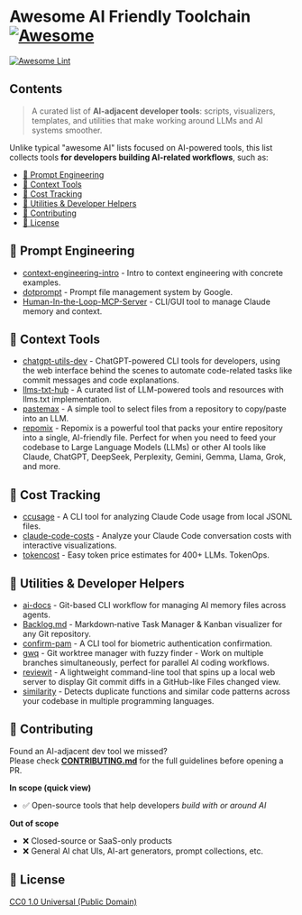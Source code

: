 # Awesome AI Friendly Toolchain [![Awesome](https://awesome.re/badge.svg)](https://awesome.re)
[![Awesome Lint](https://github.com/trknhr/awesome-ai-friendly-toolchain/actions/workflows/awesome-lint.yml/badge.svg)](https://github.com/trknhr/awesome-ai-friendly-toolchain/actions/workflows/awesome-lint.yml)

## Contents

> A curated list of **AI-adjacent developer tools**: scripts, visualizers, templates, and utilities that make working around LLMs and AI systems smoother.

Unlike typical "awesome AI" lists focused on AI-powered tools, this list collects tools **for developers building AI-related workflows**, such as:

- [🧠 Prompt Engineering](#-prompt-engineering)
- [🌠 Context Tools](#-context-tools)
- [💸 Cost Tracking](#-cost-tracking)
- [🔧 Utilities & Developer Helpers](#-utilities--developer-helpers)
- [🙌 Contributing](#-contributing)
- [📄 License](#-license)

## 🧠 Prompt Engineering 

- [context-engineering-intro](https://github.com/coleam00/context-engineering-intro) - Intro to context engineering with concrete examples.
- [dotprompt](https://github.com/google/dotprompt) - Prompt file management system by Google.
- [Human-In-the-Loop-MCP-Server](https://github.com/GongRzhe/Human-In-the-Loop-MCP-Server) - CLI/GUI tool to manage Claude memory and context.

## 🌠 Context Tools

- [chatgpt-utils-dev](https://github.com/trknhr/chatgpt-utils-dev) - ChatGPT-powered CLI tools for developers, using the web interface behind the scenes to automate code-related tasks like commit messages and code explanations.
- [llms-txt-hub](https://github.com/thedaviddias/llms-txt-hub) - A curated list of LLM-powered tools and resources with llms.txt implementation.
- [pastemax](https://github.com/kleneway/pastemax) - A simple tool to select files from a repository to copy/paste into an LLM.
- [repomix](https://github.com/yamadashy/repomix) - Repomix is a powerful tool that packs your entire repository into a single, AI-friendly file. Perfect for when you need to feed your codebase to Large Language Models (LLMs) or other AI tools like Claude, ChatGPT, DeepSeek, Perplexity, Gemini, Gemma, Llama, Grok, and more.

## 💸 Cost Tracking 

- [ccusage](https://github.com/ryoppippi/ccusage) - A CLI tool for analyzing Claude Code usage from local JSONL files.
- [claude-code-costs](https://github.com/philipp-spiess/claude-code-costs) - Analyze your Claude Code conversation costs with interactive visualizations.
- [tokencost](https://github.com/AgentOps-AI/tokencost) - Easy token price estimates for 400+ LLMs. TokenOps.

## 🔧 Utilities & Developer Helpers

- [ai-docs](https://github.com/trknhr/ai-docs) - Git-based CLI workflow for managing AI memory files across agents.
- [Backlog.md](https://github.com/MrLesk/Backlog.md) - Markdown‑native Task Manager & Kanban visualizer for any Git repository.
- [confirm-pam](https://github.com/azu/confirm-pam) - A CLI tool for biometric authentication confirmation.
- [gwq](https://github.com/d-kuro/gwq) - Git worktree manager with fuzzy finder - Work on multiple branches simultaneously, perfect for parallel AI coding workflows.
- [reviewit](https://github.com/yoshiko-pg/reviewit) - A lightweight command-line tool that spins up a local web server to display Git commit diffs in a GitHub-like Files changed view.
- [similarity](https://github.com/mizchi/similarity) - Detects duplicate functions and similar code patterns across your codebase in multiple programming languages.

## 🙌 Contributing

Found an AI-adjacent dev tool we missed?  
Please check **[CONTRIBUTING.md](CONTRIBUTING.md)** for the full guidelines before opening a PR.

**In scope (quick view)**  
- ✅ Open-source tools that help developers *build with or around AI*

**Out of scope**  
- ❌ Closed-source or SaaS-only products  
- ❌ General AI chat UIs, AI-art generators, prompt collections, etc.

## 📄 License

[CC0 1.0 Universal (Public Domain)](LICENSE)

